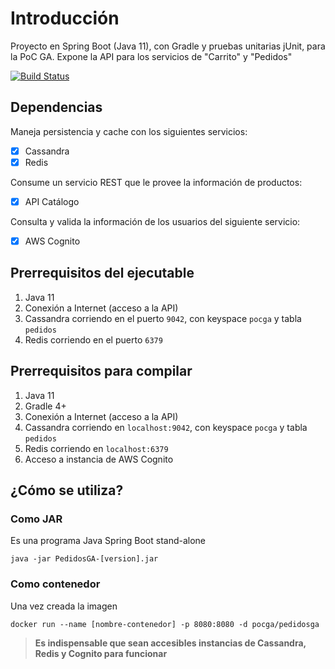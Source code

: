 # Introducción

Proyecto en Spring Boot (Java 11), con Gradle y pruebas unitarias jUnit, para la PoC GA. Expone la API para los servicios de "Carrito" y "Pedidos"

[![Build Status](http://18.204.157.43/jenkins/buildStatus/icon?job=PedidosGA&style=plastic)](http://18.204.157.43/jenkins/job/PedidosGA/)

## Dependencias

Maneja persistencia y cache con los siguientes servicios:

- [x] Cassandra
- [x] Redis

Consume un servicio REST que le provee la información de productos:

- [x] API Catálogo

Consulta y valida la información de los usuarios del siguiente servicio:

- [x] AWS Cognito

## Prerrequisitos del ejecutable

1. Java 11
1. Conexión a Internet (acceso a la API)
1. Cassandra corriendo en el puerto `9042`, con keyspace `pocga` y tabla `pedidos`
1. Redis corriendo en el puerto `6379`

## Prerrequisitos para compilar

1. Java 11
1. Gradle 4+
1. Conexión a Internet (acceso a la API)
1. Cassandra corriendo en ``localhost:9042``, con keyspace `pocga` y tabla `pedidos`
1. Redis corriendo en ``localhost:6379``
1. Acceso a instancia de AWS Cognito

## ¿Cómo se utiliza?

### Como JAR

Es una programa Java Spring Boot stand-alone

```console
java -jar PedidosGA-[version].jar
```

### Como contenedor

Una vez creada la imagen

```console
docker run --name [nombre-contenedor] -p 8080:8080 -d pocga/pedidosga
```

> **Es indispensable que sean accesibles instancias de Cassandra, Redis y Cognito para funcionar**
